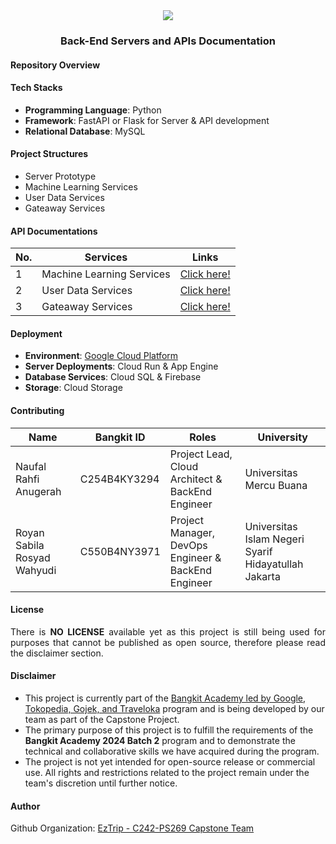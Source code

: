 <div align=center>
    <img src="https://github.com/user-attachments/assets/2f45acea-59d4-4d0c-a3c8-e73d17c3ed53"/>
    <h3>Back-End Servers and APIs Documentation</h3>
</div>

#### Repository Overview

<p align=justify>

</p>

#### Tech Stacks

- **Programming Language**: Python
- **Framework**: FastAPI or Flask for Server & API development
- **Relational Database**: MySQL

#### Project Structures

- Server Prototype
- Machine Learning Services
- User Data Services
- Gateaway Services

#### API Documentations

<div align=center>

|No. | Services | Links |
|---|---|---|
| 1 | Machine Learning Services | [Click here!]() |
| 2 | User Data Services | [Click here!]() |
| 3 | Gateaway Services | [Click here!]() |

</div>

#### Deployment

- **Environment**: [Google Cloud Platform](https://cloud.google.com)
- **Server Deployments**: Cloud Run & App Engine
- **Database Services**: Cloud SQL & Firebase
- **Storage**: Cloud Storage

#### Contributing

<div align=center>

| Name  | Bangkit ID | Roles | University |
|---|---|---|---|
| Naufal Rahfi Anugerah | C254B4KY3294 | Project Lead, Cloud Architect & BackEnd Engineer | Universitas Mercu Buana |
| Royan Sabila Rosyad Wahyudi | C550B4NY3971 | Project Manager, DevOps Engineer & BackEnd Engineer | Universitas Islam Negeri Syarif Hidayatullah Jakarta |

</div>

#### License

<p align=justify>
There is <b>NO LICENSE</b> available yet as this project is still being used for purposes that cannot be published as open source, therefore please read the disclaimer section.
</p>

#### Disclaimer

- This project is currently part of the <a href="https://www.dicoding.com/programs/bangkit">Bangkit Academy led by Google, Tokopedia, Gojek, and Traveloka</a> program and is being developed by our team as part of the Capstone Project.
- The primary purpose of this project is to fulfill the requirements of the <b>Bangkit Academy 2024 Batch 2</b> program and to demonstrate the technical and collaborative skills we have acquired during the program.
- The project is not yet intended for open-source release or commercial use. All rights and restrictions related to the project remain under the team's discretion until further notice.

#### Author

Github Organization: [EzTrip - C242-PS269 Capstone Team](https://github.com/C242-PS269)
